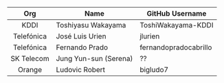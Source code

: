 | Org                      | Name                      | GitHub Username          |
| :-----------------------:| --------------------------|--------------------------|
| KDDI | Toshiyasu Wakayama | ToshiWakayama-KDDI |
| Telefónica | José Luis Urien | jlurien |
| Telefónica | Fernando Prado | fernandopradocabrillo |
| SK Telecom | Jung Yun-sun (Serena) | ?? |
| Orange | Ludovic Robert | bigludo7 |
